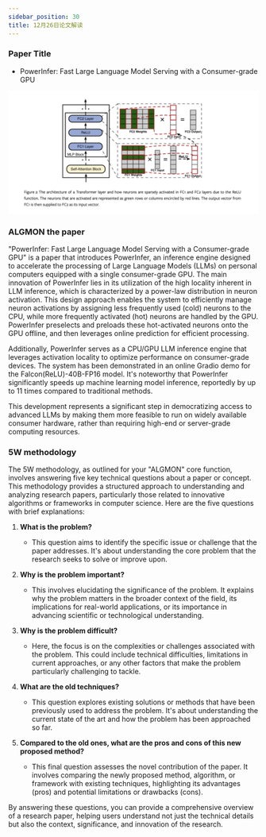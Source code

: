 ```yaml
---
sidebar_position: 30
title: 12月26日论文解读
---
```


### Paper Title
* PowerInfer: Fast Large Language Model Serving with a Consumer-grade GPU

![](./20231226/fig.2.png)

### ALGMON the paper
"PowerInfer: Fast Large Language Model Serving with a Consumer-grade GPU" is a paper that introduces PowerInfer, an inference engine designed to accelerate the processing of Large Language Models (LLMs) on personal computers equipped with a single consumer-grade GPU. The main innovation of PowerInfer lies in its utilization of the high locality inherent in LLM inference, which is characterized by a power-law distribution in neuron activation. This design approach enables the system to efficiently manage neuron activations by assigning less frequently used (cold) neurons to the CPU, while more frequently activated (hot) neurons are handled by the GPU. PowerInfer preselects and preloads these hot-activated neurons onto the GPU offline, and then leverages online prediction for efficient processing.

Additionally, PowerInfer serves as a CPU/GPU LLM inference engine that leverages activation locality to optimize performance on consumer-grade devices. The system has been demonstrated in an online Gradio demo for the Falcon(ReLU)-40B-FP16 model. It's noteworthy that PowerInfer significantly speeds up machine learning model inference, reportedly by up to 11 times compared to traditional methods.

This development represents a significant step in democratizing access to advanced LLMs by making them more feasible to run on widely available consumer hardware, rather than requiring high-end or server-grade computing resources.

### 5W methodology
The 5W methodology, as outlined for your "ALGMON" core function, involves answering five key technical questions about a paper or concept. This methodology provides a structured approach to understanding and analyzing research papers, particularly those related to innovative algorithms or frameworks in computer science. Here are the five questions with brief explanations:

1. **What is the problem?**
   - This question aims to identify the specific issue or challenge that the paper addresses. It's about understanding the core problem that the research seeks to solve or improve upon.

2. **Why is the problem important?**
   - This involves elucidating the significance of the problem. It explains why the problem matters in the broader context of the field, its implications for real-world applications, or its importance in advancing scientific or technological understanding.

3. **Why is the problem difficult?**
   - Here, the focus is on the complexities or challenges associated with the problem. This could include technical difficulties, limitations in current approaches, or any other factors that make the problem particularly challenging to tackle.

4. **What are the old techniques?**
   - This question explores existing solutions or methods that have been previously used to address the problem. It's about understanding the current state of the art and how the problem has been approached so far.

5. **Compared to the old ones, what are the pros and cons of this new proposed method?**
   - This final question assesses the novel contribution of the paper. It involves comparing the newly proposed method, algorithm, or framework with existing techniques, highlighting its advantages (pros) and potential limitations or drawbacks (cons).

By answering these questions, you can provide a comprehensive overview of a research paper, helping users understand not just the technical details but also the context, significance, and innovation of the research.